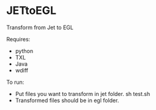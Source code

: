 JETtoEGL
========

Transform from Jet to EGL


Requires:
- python
- TXL
- Java
- wdiff

To run:
- Put files you want to transform in jet folder.
sh test.sh
- Transformed files should be in egl folder.




